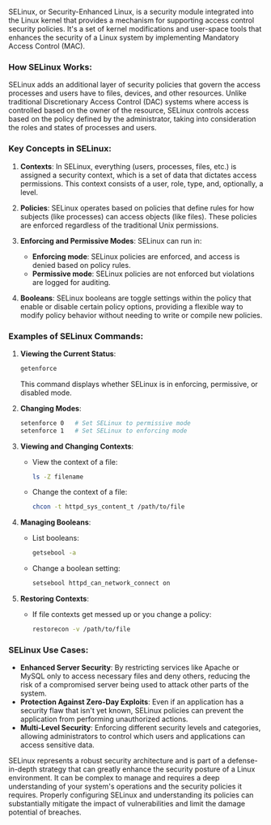 SELinux, or Security-Enhanced Linux, is a security module integrated into the Linux kernel that provides a mechanism for supporting access control security policies. It's a set of kernel modifications and user-space tools that enhances the security of a Linux system by implementing Mandatory Access Control (MAC).

### How SELinux Works:

SELinux adds an additional layer of security policies that govern the access processes and users have to files, devices, and other resources. Unlike traditional Discretionary Access Control (DAC) systems where access is controlled based on the owner of the resource, SELinux controls access based on the policy defined by the administrator, taking into consideration the roles and states of processes and users.

### Key Concepts in SELinux:

1. **Contexts**: In SELinux, everything (users, processes, files, etc.) is assigned a security context, which is a set of data that dictates access permissions. This context consists of a user, role, type, and, optionally, a level.

2. **Policies**: SELinux operates based on policies that define rules for how subjects (like processes) can access objects (like files). These policies are enforced regardless of the traditional Unix permissions.

3. **Enforcing and Permissive Modes**: SELinux can run in:
   - **Enforcing mode**: SELinux policies are enforced, and access is denied based on policy rules.
   - **Permissive mode**: SELinux policies are not enforced but violations are logged for auditing.

4. **Booleans**: SELinux booleans are toggle settings within the policy that enable or disable certain policy options, providing a flexible way to modify policy behavior without needing to write or compile new policies.

### Examples of SELinux Commands:

1. **Viewing the Current Status**:
   ```bash
   getenforce
   ```
   This command displays whether SELinux is in enforcing, permissive, or disabled mode.

2. **Changing Modes**:
   ```bash
   setenforce 0   # Set SELinux to permissive mode
   setenforce 1   # Set SELinux to enforcing mode
   ```

3. **Viewing and Changing Contexts**:
   - View the context of a file:
     ```bash
     ls -Z filename
     ```
   - Change the context of a file:
     ```bash
     chcon -t httpd_sys_content_t /path/to/file
     ```

4. **Managing Booleans**:
   - List booleans:
     ```bash
     getsebool -a
     ```
   - Change a boolean setting:
     ```bash
     setsebool httpd_can_network_connect on
     ```

5. **Restoring Contexts**:
   - If file contexts get messed up or you change a policy:
     ```bash
     restorecon -v /path/to/file
     ```

### SELinux Use Cases:

- **Enhanced Server Security**: By restricting services like Apache or MySQL only to access necessary files and deny others, reducing the risk of a compromised server being used to attack other parts of the system.
- **Protection Against Zero-Day Exploits**: Even if an application has a security flaw that isn't yet known, SELinux policies can prevent the application from performing unauthorized actions.
- **Multi-Level Security**: Enforcing different security levels and categories, allowing administrators to control which users and applications can access sensitive data.

SELinux represents a robust security architecture and is part of a defense-in-depth strategy that can greatly enhance the security posture of a Linux environment. It can be complex to manage and requires a deep understanding of your system's operations and the security policies it requires. Properly configuring SELinux and understanding its policies can substantially mitigate the impact of vulnerabilities and limit the damage potential of breaches.